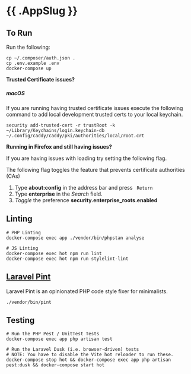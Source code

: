 {{ .AppSlug }}
===

## To Run

Run the following:
```
cp ~/.composer/auth.json .
cp .env.example .env
docker-compose up
```
**Trusted Certificate issues?**

##### *macOS*

If you are running having trusted certificate issues execute the following command to add local development trusted certs to your local keychain.

```
security add-trusted-cert -r trustRoot -k ~/Library/Keychains/login.keychain-db ~/.config/caddy/caddy/pki/authorities/local/root.crt
```

**Running in Firefox and still having issues?** 

If you are having issues with loading try setting the following flag.

The following flag toggles the feature that prevents certificate authorities (CAs) 

1. Type **about:config** in the address bar and press `` Return``
2. Type **enterprise** in the *Search* field.
3. *Toggle* the preference **security.enterprise_roots.enabled**




## Linting
```
# PHP Linting
docker-compose exec app ./vendor/bin/phpstan analyse

# JS Linting
docker-compose exec hot npm run lint
docker-compose exec hot npm run stylelint-lint
```

## [Laravel Pint](https://laravel.com/docs/9.x/pint)
Laravel Pint is an opinionated PHP code style fixer for minimalists.
```
./vendor/bin/pint
```

## Testing
```
# Run the PHP Pest / UnitTest Tests
docker-compose exec app php artisan test

# Run the Laravel Dusk (i.e. browser-driven) tests
# NOTE: You have to disable the Vite hot reloader to run these.
docker-compose stop hot && docker-compose exec app php artisan pest:dusk && docker-compose start hot
```
